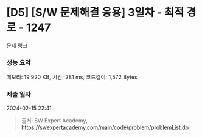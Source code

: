 # [D5] [S/W 문제해결 응용] 3일차 - 최적 경로 - 1247 

[문제 링크](https://swexpertacademy.com/main/code/problem/problemDetail.do?contestProbId=AV15OZ4qAPICFAYD) 

### 성능 요약

메모리: 19,920 KB, 시간: 281 ms, 코드길이: 1,572 Bytes

### 제출 일자

2024-02-15 22:41



> 출처: SW Expert Academy, https://swexpertacademy.com/main/code/problem/problemList.do